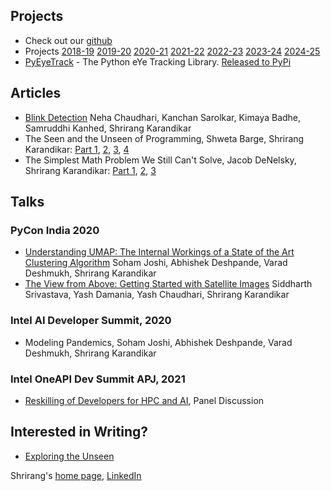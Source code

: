 <!-- 
<img src="images/logo.jpeg" alt = "AlgoAsylum" width="50%" text-align:center />
A few links to get you started:
-->



## Projects
- Check out our [github](https://github.com/algoasylum)
- Projects [2018-19](projects2018-19.md) [2019-20](projects2019-20.md) [2020-21](projects2020-21.md) [2021-22](projects2021-22.md) [2022-23](projects2022-23.md) [2023-24](projects2023-24.md) [2024-25](projects2024-25.md)
- [PyEyeTrack](https://pyeyetrack.algoasylum.com/) - The Python eYe Tracking Library. [Released to PyPi](https://pypi.org/project/PyEyeTrack/)

## Articles
- [Blink Detection](https://medium.com/algoasylum/blink-detection-using-python-737a88893825) Neha Chaudhari, Kanchan Sarolkar, Kimaya Badhe, Samruddhi Kanhed, Shrirang Karandikar
- The Seen and the Unseen of Programming, Shweta Barge, Shrirang Karandikar: [Part 1](https://medium.com/algoasylum/the-seen-and-the-unseen-7de862e97c4c), [2](https://medium.com/algoasylum/the-seen-and-the-unseen-7de862e97c4c), [3](https://medium.com/algoasylum/the-seen-and-the-unseen-part-3-7165b265dc82), [4](https://medium.com/algoasylum/the-seen-and-the-unseen-7de862e97c4c)
- The Simplest Math Problem We Still Can't Solve, Jacob DeNelsky, Shrirang Karandikar: [Part 1](https://medium.com/algoasylum/the-simplest-math-problem-we-still-cant-solve-part-1-61cd767d33dc), [2](https://medium.com/algoasylum/the-simplest-math-problem-we-still-cant-solve-part-2-e5b1203bc85d), [3](https://medium.com/algoasylum/the-simplest-math-problem-we-still-cant-solve-part-3-1f23d71dcc3c)


## Talks
### PyCon India 2020
- [Understanding UMAP: The Internal Workings of a State of the Art Clustering Algorithm](https://youtu.be/OpZqfGXVB5U) Soham Joshi, Abhishek Deshpande, Varad Deshmukh, Shrirang Karandikar
- [The View from Above: Getting Started with Satellite Images](https://youtu.be/u5Pbiu0X_Cs) Siddharth Srivastava, Yash Damania, Yash Chaudhari, Shrirang Karandikar
### Intel AI Developer Summit, 2020
- Modeling Pandemics, Soham Joshi, Abhishek Deshpande, Varad Deshmukh, Shrirang Karandikar
### Intel OneAPI Dev Summit APJ, 2021
- [Reskilling of Developers for HPC and AI](https://www.oneapi.io/event-sessions/panel-discussion-reskilling-of-developers-for-hpc-ai/), Panel Discussion

## Interested in Writing?
- [Exploring the Unseen](http://exploringtheunseen.algoasylum.com/)


Shrirang's [home page](https://shrirang.karandikar.org), [LinkedIn](https://www.linkedin.com/in/shrirang-karandikar-17298a25/)
